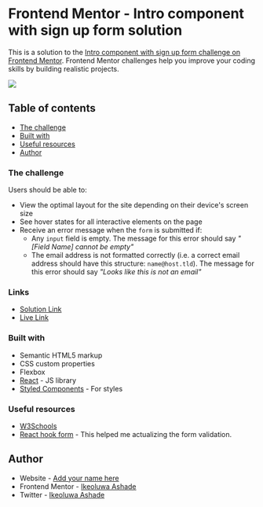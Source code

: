 # Frontend Mentor - Intro component with sign up form solution

This is a solution to the [Intro component with sign up form challenge on Frontend Mentor](https://www.frontendmentor.io/challenges/intro-component-with-signup-form-5cf91bd49edda32581d28fd1). Frontend Mentor challenges help you improve your coding skills by building realistic projects. 

![](https://res.cloudinary.com/dz209s6jk/image/upload/f_auto,q_auto,w_475/Challenges/ficuxtmo5kmd5bb8lmws.jpg)

## Table of contents

  - [The challenge](#the-challenge)
  - [Built with](#built-with)
  - [Useful resources](#useful-resources)
- [Author](#author)

### The challenge

Users should be able to:

- View the optimal layout for the site depending on their device's screen size
- See hover states for all interactive elements on the page
- Receive an error message when the `form` is submitted if:
  - Any `input` field is empty. The message for this error should say *"[Field Name] cannot be empty"*
  - The email address is not formatted correctly (i.e. a correct email address should have this structure: `name@host.tld`). The message for this error should say *"Looks like this is not an email"*


### Links

- [Solution Link](https://github.com/IkeoluwaAshade/Frontend-Mentor-Challenges/edit/main/intro-component-with-signup-form-master/my-app/)
- [Live Link](https://your-live-site-url.com)

### Built with

- Semantic HTML5 markup
- CSS custom properties
- Flexbox
- [React](https://reactjs.org/) - JS library
- [Styled Components](https://styled-components.com/) - For styles


### Useful resources

- [W3Schools](https://www.W3schools.com)
- [React hook form](https://www.freecodecamp.org/news/how-to-create-forms-in-react-using-react-hook-form/) - This helped me actualizing the form validation.
 
 
## Author

- Website - [Add your name here](https://www.your-site.com)
- Frontend Mentor - [Ikeoluwa Ashade](https://www.frontendmentor.io/profile/@IkeoluwaAshade)
- Twitter - [Ikeoluwa Ashade](https://www.twitter.com/@IkeoluwaAshade)

